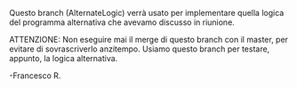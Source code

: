 Questo branch (AlternateLogic) verrà usato per implementare quella logica del
programma alternativa che avevamo discusso in riunione.


ATTENZIONE: Non eseguire mai il merge di questo branch con il master, per 
evitare di sovrascriverlo anzitempo. Usiamo questo branch per testare, appunto,
la logica alternativa.

-Francesco R.
